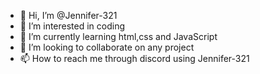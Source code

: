 - 👋 Hi, I’m @Jennifer-321
- 👀 I’m interested in coding 
- 🌱 I’m currently learning html,css and JavaScript 
- 💞️ I’m looking to collaborate on any project
- 📫 How to reach me through discord using Jennifer-321

<!---
Jennifer-321/Jennifer-321 is a ✨ special ✨ repository because its `README.md` (this file) appears on your GitHub profile.
You can click the Preview link to take a look at your changes.
--->
